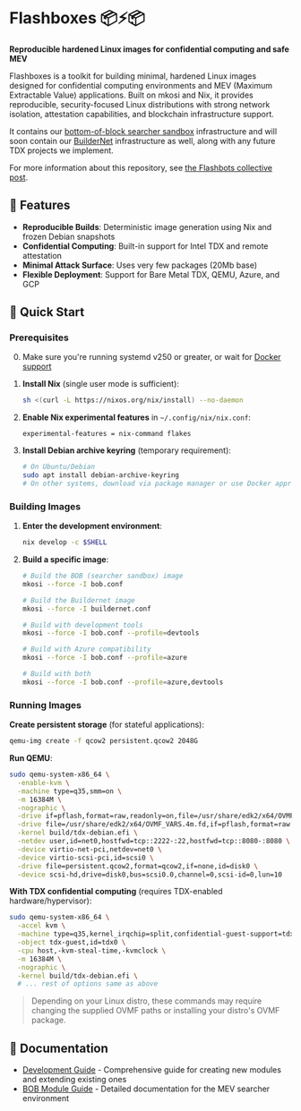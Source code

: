 # Flashboxes 📦⚡📦

**Reproducible hardened Linux images for confidential computing and safe MEV**

Flashboxes is a toolkit for building minimal, hardened Linux images designed for confidential computing environments and MEV (Maximum Extractable Value) applications. Built on mkosi and Nix, it provides reproducible, security-focused Linux distributions with strong network isolation, attestation capabilities, and blockchain infrastructure support.

It contains our [bottom-of-block searcher sandbox](https://collective.flashbots.net/t/searching-in-tdx/3902) infrastructure and will soon contain our [BuilderNet](https://buildernet.org/blog/introducing-buildernet) infrastructure as well, along with any future TDX projects we implement.

For more information about this repository, see [the Flashbots collective post](https://collective.flashbots.net/t/beyond-yocto-exploring-mkosi-for-tdx-images/4739).

## 🌟 Features

- **Reproducible Builds**: Deterministic image generation using Nix and frozen Debian snapshots
- **Confidential Computing**: Built-in support for Intel TDX and remote attestation
- **Minimal Attack Surface**: Uses very few packages (20Mb base)
- **Flexible Deployment**: Support for Bare Metal TDX, QEMU, Azure, and GCP

## 🚀 Quick Start

### Prerequisites

0. Make sure you're running systemd v250 or greater, or wait for [Docker support](https://github.com/flashbots/flashboxes/pull/11)

1. **Install Nix** (single user mode is sufficient):
   ```bash
   sh <(curl -L https://nixos.org/nix/install) --no-daemon
   ```

2. **Enable Nix experimental features** in `~/.config/nix/nix.conf`:
   ```
   experimental-features = nix-command flakes
   ```

3. **Install Debian archive keyring** (temporary requirement):
   ```bash
   # On Ubuntu/Debian
   sudo apt install debian-archive-keyring
   # On other systems, download via package manager or use Docker approach below
   ```

### Building Images

1. **Enter the development environment**:
   ```bash
   nix develop -c $SHELL
   ```

2. **Build a specific image**:
   ```bash
   # Build the BOB (searcher sandbox) image
   mkosi --force -I bob.conf
   
   # Build the Buildernet image  
   mkosi --force -I buildernet.conf
   
   # Build with development tools
   mkosi --force -I bob.conf --profile=devtools
   
   # Build with Azure compatibility
   mkosi --force -I bob.conf --profile=azure

   # Build with both
   mkosi --force -I bob.conf --profile=azure,devtools
   ```

### Running Images

**Create persistent storage** (for stateful applications):
   ```bash
   qemu-img create -f qcow2 persistent.qcow2 2048G
   ```

**Run QEMU**:
  ```bash
  sudo qemu-system-x86_64 \
    -enable-kvm \
    -machine type=q35,smm=on \
    -m 16384M \
    -nographic \
    -drive if=pflash,format=raw,readonly=on,file=/usr/share/edk2/x64/OVMF_CODE.secboot.4m.fd \
    -drive file=/usr/share/edk2/x64/OVMF_VARS.4m.fd,if=pflash,format=raw \
    -kernel build/tdx-debian.efi \
    -netdev user,id=net0,hostfwd=tcp::2222-:22,hostfwd=tcp::8080-:8080 \
    -device virtio-net-pci,netdev=net0 \
    -device virtio-scsi-pci,id=scsi0 \
    -drive file=persistent.qcow2,format=qcow2,if=none,id=disk0 \
    -device scsi-hd,drive=disk0,bus=scsi0.0,channel=0,scsi-id=0,lun=10
  ```

**With TDX confidential computing** (requires TDX-enabled hardware/hypervisor):
  ```bash
  sudo qemu-system-x86_64 \
    -accel kvm \
    -machine type=q35,kernel_irqchip=split,confidential-guest-support=tdx0 \
    -object tdx-guest,id=tdx0 \
    -cpu host,-kvm-steal-time,-kvmclock \
    -m 16384M \
    -nographic \
    -kernel build/tdx-debian.efi \
    # ... rest of options same as above
  ```

> Depending on your Linux distro, these commands may require changing the supplied OVMF paths or installing your distro's OVMF package.

## 📖 Documentation

- [Development Guide](DEVELOPMENT.md) - Comprehensive guide for creating new modules and extending existing ones
- [BOB Module Guide](bob/readme.md) - Detailed documentation for the MEV searcher environment
